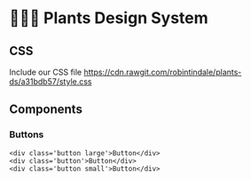 # 🌵🌱🌿 Plants Design System

## CSS

Include our CSS file https://cdn.rawgit.com/robintindale/plants-ds/a31bdb57/style.css

## Components

### Buttons

```
<div class='button large'>Button</div>
<div class='button'>Button</div>
<div class='button small'>Button</div>
```
